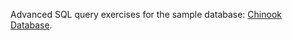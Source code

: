 Advanced SQL query exercises for the sample database: [Chinook Database](https://github.com/lerocha/chinook-database). 
